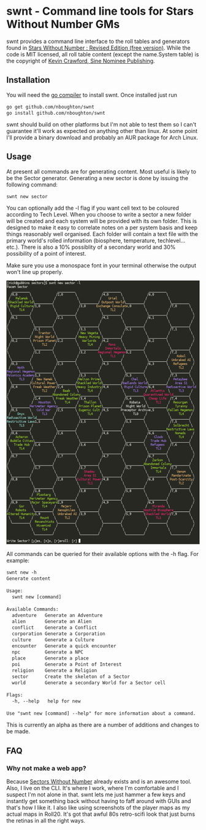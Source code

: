 # swnt - Command line tools for Stars Without Number GMs

swnt provides a command line interface to the roll tables and generators found in [Stars Without Number : Revised Edition (free version)](https://www.drivethrurpg.com/product/230009/Stars-Without-Number-Revised-Edition-Free-Version).
While the code is MIT licensed, all roll table content (except the name.System table) is the copyright of [Kevin Crawford, Sine Nominee Publishing](https://sinenominepublishing.com/).

## Installation

You will need the [go compiler](https://golang.org/) to install swnt. Once installed just run

    go get github.com/nboughton/swnt
    go install github.com/nboughton/swnt

swnt should build on other platforms but I'm not able to test them so I can't guarantee it'll work as expected on anything other than linux. At some point I'll provide
a binary download and probably an AUR package for Arch Linux.

## Usage

At present all commands are for generating content. Most useful is likely to be the Sector generator. Generating a new sector is done by issuing the following command:

    swnt new sector

You can optionally add the -l flag if you want cell text to be coloured according to Tech Level. When you choose to write a sector a new folder will be created and each system will be provided with its own folder. This is designed to make it easy to correlate notes on a per system basis and keep things reasonably well organised. Each folder will contain a text file with the primary world's rolled information (biosphere, temperature, techlevel... etc.). There is also a 10% possiblity of a secondary world and 30% possibility of a point of interest.

Make sure you use a monospace font in your terminal otherwise the output won't line up properly.

![A generated sector](screenshot.png "A generated sector")

All commands can be queried for their available options with the -h flag. For example:

    swnt new -h
    Generate content

    Usage:
      swnt new [command]

    Available Commands:
      adventure   Generate an Adventure
      alien       Generate an Alien
      conflict    Generate a Conflict
      corporation Generate a Corporation
      culture     Generate a Culture
      encounter   Generate a quick encounter
      npc         Generate a NPC
      place       Generate a place
      poi         Generate a Point of Interest
      religion    Generate a Religion
      sector      Create the skeleton of a Sector
      world       Generate a secondary World for a Sector cell

    Flags:
      -h, --help   help for new

    Use "swnt new [command] --help" for more information about a command.

This is currently an alpha as there are a number of additions and changes to be made.

## FAQ

### Why not make a web app?

Because [Sectors Without Number](https://sectorswithoutnumber.com/) already exists and is an awesome tool. Also, I live on the CLI. It's where I work, where I'm comfortable and I suspect I'm not alone in that. swnt lets me just hammer a few keys and instantly get something back without having to faff around with GUIs and that's how I like it. I also like using screenshots of the player maps as my actual maps in Roll20. It's got that awful 80s retro-scifi look that just burns the retinas in all the right ways.
